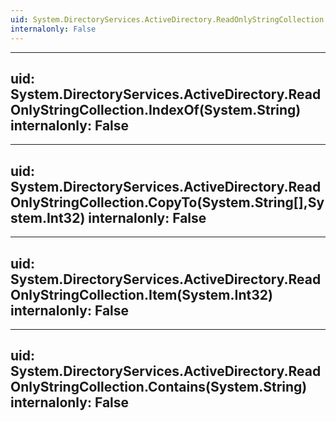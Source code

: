 ```yaml
---
uid: System.DirectoryServices.ActiveDirectory.ReadOnlyStringCollection
internalonly: False
---
```


---
uid: System.DirectoryServices.ActiveDirectory.ReadOnlyStringCollection.IndexOf(System.String)
internalonly: False
---

---
uid: System.DirectoryServices.ActiveDirectory.ReadOnlyStringCollection.CopyTo(System.String[],System.Int32)
internalonly: False
---

---
uid: System.DirectoryServices.ActiveDirectory.ReadOnlyStringCollection.Item(System.Int32)
internalonly: False
---

---
uid: System.DirectoryServices.ActiveDirectory.ReadOnlyStringCollection.Contains(System.String)
internalonly: False
---

